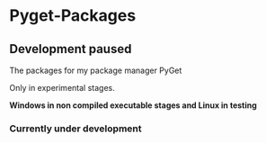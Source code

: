 # Pyget-Packages

## Development paused 

The packages for my package manager PyGet

Only in experimental stages.

**Windows in non compiled executable stages and Linux in testing**

### Currently under development

